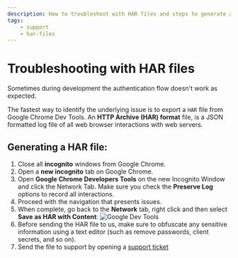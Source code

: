 ```yaml
---
description: How to troubleshoot with HAR files and steps to generate a HAR file.
tags:
    - support
    - har-files
---
```


# Troubleshooting with HAR files

Sometimes during development the authentication flow doesn't work as expected.

The fastest way to identify the underlying issue is to export a `HAR` file from Google Chrome Dev Tools. An **HTTP Archive (HAR) format** file, is a JSON formatted log file of all web browser interactions with web servers.

## Generating a HAR file:

1. Close all __incognito__ windows from Google Chrome.
1. Open a __new incognito__ tab on Google Chrome.
1. Open __Google Chrome Developers Tools__ on the new Incognito Window and click the Network Tab. Make sure you check the __Preserve Log__ options to record all interactions.
1. Proceed with the navigation that presents issues.
1. When complete, go back to the __Network__ tab, right click and then select **Save as HAR with Content**: ![Google Dev Tools](/media/articles/tutorials/save-as-har-with-content.png)
1. Before sending the HAR file to us, make sure to obfuscate any sensitive information using a text editor (such as remove passwords, client secrets, and so on).
1. Send the file to support by opening a [support ticket](${env.DOMAIN_URL_SUPPORT})
